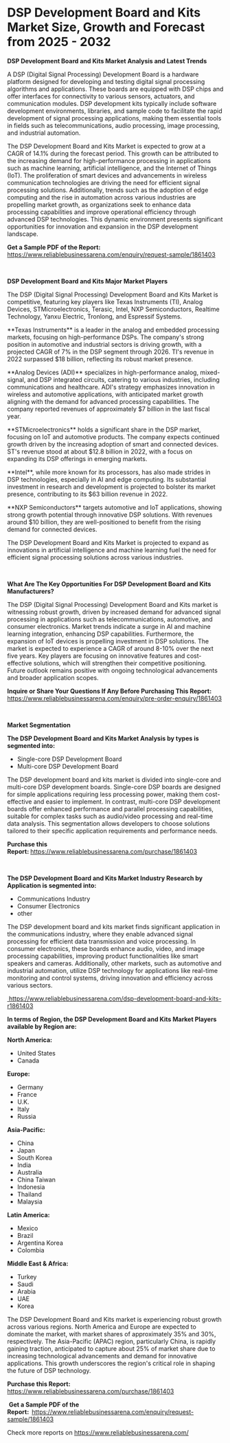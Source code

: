 <p><h1>DSP Development Board and Kits Market Size, Growth and Forecast from 2025 - 2032</h1></p><p><strong>DSP Development Board and Kits Market Analysis and Latest Trends</strong></p>
<p><p>A DSP (Digital Signal Processing) Development Board is a hardware platform designed for developing and testing digital signal processing algorithms and applications. These boards are equipped with DSP chips and offer interfaces for connectivity to various sensors, actuators, and communication modules. DSP development kits typically include software development environments, libraries, and sample code to facilitate the rapid development of signal processing applications, making them essential tools in fields such as telecommunications, audio processing, image processing, and industrial automation.</p><p>The DSP Development Board and Kits Market is expected to grow at a CAGR of 14.1% during the forecast period. This growth can be attributed to the increasing demand for high-performance processing in applications such as machine learning, artificial intelligence, and the Internet of Things (IoT). The proliferation of smart devices and advancements in wireless communication technologies are driving the need for efficient signal processing solutions. Additionally, trends such as the adoption of edge computing and the rise in automation across various industries are propelling market growth, as organizations seek to enhance data processing capabilities and improve operational efficiency through advanced DSP technologies. This dynamic environment presents significant opportunities for innovation and expansion in the DSP development landscape.</p></p>
<p><strong>Get a Sample PDF of the Report:&nbsp;</strong> <a href="https://www.reliablebusinessarena.com/enquiry/request-sample/1861403?utm_campaign=2329&utm_medium=2&utm_source=Github&utm_content=ia&utm_term=13022025&utm_id=dsp-development-board-and-kits">https://www.reliablebusinessarena.com/enquiry/request-sample/1861403</a></p>
<p>&nbsp;</p>
<p><strong>DSP Development Board and Kits Major Market Players</strong></p>
<p><p>The DSP (Digital Signal Processing) Development Board and Kits Market is competitive, featuring key players like Texas Instruments (TI), Analog Devices, STMicroelectronics, Terasic, Intel, NXP Semiconductors, Realtime Technology, Yanxu Electric, Tronlong, and Espressif Systems. </p><p>**Texas Instruments** is a leader in the analog and embedded processing markets, focusing on high-performance DSPs. The company's strong position in automotive and industrial sectors is driving growth, with a projected CAGR of 7% in the DSP segment through 2026. TI's revenue in 2022 surpassed $18 billion, reflecting its robust market presence.</p><p>**Analog Devices (ADI)** specializes in high-performance analog, mixed-signal, and DSP integrated circuits, catering to various industries, including communications and healthcare. ADI's strategy emphasizes innovation in wireless and automotive applications, with anticipated market growth aligning with the demand for advanced processing capabilities. The company reported revenues of approximately $7 billion in the last fiscal year.</p><p>**STMicroelectronics** holds a significant share in the DSP market, focusing on IoT and automotive products. The company expects continued growth driven by the increasing adoption of smart and connected devices. ST's revenue stood at about $12.8 billion in 2022, with a focus on expanding its DSP offerings in emerging markets.</p><p>**Intel**, while more known for its processors, has also made strides in DSP technologies, especially in AI and edge computing. Its substantial investment in research and development is projected to bolster its market presence, contributing to its $63 billion revenue in 2022.</p><p>**NXP Semiconductors** targets automotive and IoT applications, showing strong growth potential through innovative DSP solutions. With revenues around $10 billion, they are well-positioned to benefit from the rising demand for connected devices.</p><p>The DSP Development Board and Kits Market is projected to expand as innovations in artificial intelligence and machine learning fuel the need for efficient signal processing solutions across various industries.</p></p>
<p>&nbsp;</p>
<p><strong>What Are The Key Opportunities For DSP Development Board and Kits Manufacturers?</strong></p>
<p><p>The DSP (Digital Signal Processing) Development Board and Kits market is witnessing robust growth, driven by increased demand for advanced signal processing in applications such as telecommunications, automotive, and consumer electronics. Market trends indicate a surge in AI and machine learning integration, enhancing DSP capabilities. Furthermore, the expansion of IoT devices is propelling investment in DSP solutions. The market is expected to experience a CAGR of around 8-10% over the next five years. Key players are focusing on innovative features and cost-effective solutions, which will strengthen their competitive positioning. Future outlook remains positive with ongoing technological advancements and broader application scopes.</p></p>
<p><strong>Inquire or Share Your Questions If Any Before Purchasing This Report:</strong> <a href="https://www.reliablebusinessarena.com/enquiry/pre-order-enquiry/1861403?utm_campaign=2329&utm_medium=2&utm_source=Github&utm_content=ia&utm_term=13022025&utm_id=dsp-development-board-and-kits">https://www.reliablebusinessarena.com/enquiry/pre-order-enquiry/1861403</a></p>
<p>&nbsp;</p>
<p><strong>Market Segmentation</strong></p>
<p><strong>The DSP Development Board and Kits Market Analysis by types is segmented into:</strong></p>
<p><ul><li>Single-core DSP Development Board</li><li>Multi-core DSP Development Board</li></ul></p>
<p><p>The DSP development board and kits market is divided into single-core and multi-core DSP development boards. Single-core DSP boards are designed for simple applications requiring less processing power, making them cost-effective and easier to implement. In contrast, multi-core DSP development boards offer enhanced performance and parallel processing capabilities, suitable for complex tasks such as audio/video processing and real-time data analysis. This segmentation allows developers to choose solutions tailored to their specific application requirements and performance needs.</p></p>
<p><strong>Purchase this Report:&nbsp;</strong><a href="https://www.reliablebusinessarena.com/purchase/1861403?utm_campaign=2329&utm_medium=2&utm_source=Github&utm_content=ia&utm_term=13022025&utm_id=dsp-development-board-and-kits">https://www.reliablebusinessarena.com/purchase/1861403</a></p>
<p>&nbsp;</p>
<p><strong>The DSP Development Board and Kits Market Industry Research by Application is segmented into:</strong></p>
<p><ul><li>Communications Industry</li><li>Consumer Electronics</li><li>other</li></ul></p>
<p><p>The DSP development board and kits market finds significant application in the communications industry, where they enable advanced signal processing for efficient data transmission and voice processing. In consumer electronics, these boards enhance audio, video, and image processing capabilities, improving product functionalities like smart speakers and cameras. Additionally, other markets, such as automotive and industrial automation, utilize DSP technology for applications like real-time monitoring and control systems, driving innovation and efficiency across various sectors.</p></p>
<p><a href="https://www.reliablebusinessarena.com/dsp-development-board-and-kits-r1861403?utm_campaign=2329&utm_medium=2&utm_source=Github&utm_content=ia&utm_term=13022025&utm_id=dsp-development-board-and-kits">&nbsp;https://www.reliablebusinessarena.com/dsp-development-board-and-kits-r1861403</a></p>
<p><strong>In terms of Region, the DSP Development Board and Kits Market Players available by Region are:</strong></p>
<p>
    <p> <strong> North America: </strong>
        <ul>
            <li>United States</li>
            <li>Canada</li>
        </ul>
        </p> 
    <p> <strong> Europe: </strong>
        <ul>
            <li>Germany</li>
            <li>France</li>
            <li>U.K.</li>
            <li>Italy</li>
            <li>Russia</li>
        </ul>
        </p> 
    <p> <strong> Asia-Pacific: </strong>
        <ul>
            <li>China</li>
            <li>Japan</li>
            <li>South Korea</li>
            <li>India</li>
            <li>Australia</li>
            <li>China Taiwan</li>
            <li>Indonesia</li>
            <li>Thailand</li>
            <li>Malaysia</li>
        </ul>
        </p> 
    <p> <strong> Latin America: </strong>
        <ul>
            <li>Mexico</li>
            <li>Brazil</li>
            <li>Argentina Korea</li>
            <li>Colombia</li>
        </ul>
        </p> 
    <p> <strong> Middle East & Africa: </strong>
        <ul>
            <li>Turkey</li>
            <li>Saudi</li>
            <li>Arabia</li>
            <li>UAE</li>
            <li>Korea</li>
        </ul>
    </p>
    </p>
<p><p>The DSP Development Board and Kits market is experiencing robust growth across various regions. North America and Europe are expected to dominate the market, with market shares of approximately 35% and 30%, respectively. The Asia-Pacific (APAC) region, particularly China, is rapidly gaining traction, anticipated to capture about 25% of market share due to increasing technological advancements and demand for innovative applications. This growth underscores the region's critical role in shaping the future of DSP technology.</p></p>
<p><strong>Purchase this Report: </strong><a href="https://www.reliablebusinessarena.com/purchase/1861403?utm_campaign=2329&utm_medium=2&utm_source=Github&utm_content=ia&utm_term=13022025&utm_id=dsp-development-board-and-kits">https://www.reliablebusinessarena.com/purchase/1861403</a></p>
<p>&nbsp;<strong>Get a Sample PDF of the Report:&nbsp;&nbsp;</strong><a href="https://www.reliablebusinessarena.com/enquiry/request-sample/1861403?utm_campaign=2329&utm_medium=2&utm_source=Github&utm_content=ia&utm_term=13022025&utm_id=dsp-development-board-and-kits">https://www.reliablebusinessarena.com/enquiry/request-sample/1861403</a></p>
<p><strong></strong></p>
<p>Check more reports on <a href="https://www.reliablebusinessarena.com/?utm_campaign=2329&utm_medium=2&utm_source=Github&utm_content=ia&utm_term=13022025&utm_id=dsp-development-board-and-kits">https://www.reliablebusinessarena.com/</a></p>